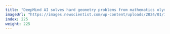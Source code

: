 ```yaml
---
title: "DeepMind AI solves hard geometry problems from mathematics olympiad"
imageUrl: "https://images.newscientist.com/wp-content/uploads/2024/01/17135354/SEI_187607754.jpg?width=788"
index: 225
weight: 225
---
```


